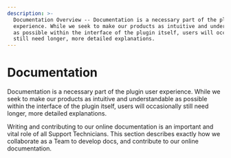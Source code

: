 ```yaml
---
description: >-
  Documentation Overview -- Documentation is a necessary part of the plugin user
  experience. While we seek to make our products as intuitive and understandable
  as possible within the interface of the plugin itself, users will occasionally
  still need longer, more detailed explanations.
---
```


# Documentation

Documentation is a necessary part of the plugin user experience. While we seek to make our products as intuitive and understandable as possible within the interface of the plugin itself, users will occasionally still need longer, more detailed explanations.

Writing and contributing to our online documentation is an important and vital role of all Support Technicians. This section describes exactly how we collaborate as a Team to develop docs, and contribute to our online documentation.

